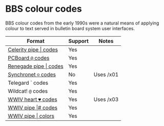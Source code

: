 # BBS colour codes

BBS colour codes from the early 1990s were a natural means of applying colour to text served in bulletin board system user interfaces.

| Format                                                                                     | Support | Notes     |
| ------------------------------------------------------------------------------------------ | ------- | --------- |
| [Celerity pipe \| codes](http://wiki.synchro.net/custom:colors#celerity_format)            | Yes     |           |
| [PCBoard `@` codes](https://defacto2.net/file/detail/af240c4)                              | Yes     |           |
| [Renegade pipe \| codes](http://software.bbsdocumentary.com/IBM/DOS/RENEGADE/rgd98101.zip) | Yes     |           |
| [Synchronet `☺` codes](http://wiki.synchro.net/custom:ctrl-a_codes)                        | No      | Uses /x01 |
| Telegard \` codes                                                                          | Yes     |           |
| Wildcat! `@` codes                                                                         | Yes     |           |
| [WWIV heart `♥` codes](http://docs.wwivbbs.org/en/latest/displaying_text/)                 | Yes     | Uses /x03 |
| [WWIV pipe \|# codes](http://docs.wwivbbs.org/en/latest/displaying_text/)                  | Yes     |           |
| [WWIV pipe \| colors](http://docs.wwivbbs.org/en/latest/displaying_text/#pipe-colors)      | Yes     |           |
